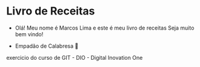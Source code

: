 # Livro de Receitas
 - Olá! Meu nome é Marcos Lima e este é meu livro de receitas Seja muito bem vindo!
* Empadão de Calabresa 🥧

exercicio do curso de GIT - DIO - Digital Inovation One
